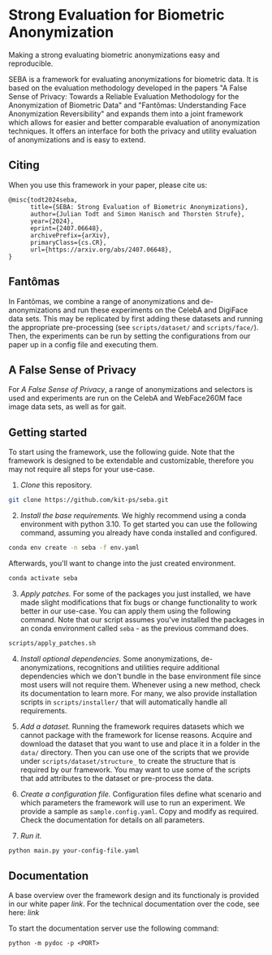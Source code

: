 # Strong Evaluation for Biometric Anonymization
Making a strong evaluating biometric anonymizations easy and reproducible.

SEBA is a framework for evaluating anonymizations for biometric data.
It is based on the evaluation methodology developed in the papers "A False Sense of Privacy: Towards a Reliable Evaluation Methodology for the Anonymization of Biometric Data" and "Fantômas: Understanding Face Anonymization Reversibility" and expands them into a joint framework which allows for easier and better comparable evaluation of anonymization techniques.
It offers an interface for both the privacy and utility evaluation of anonymizations and is easy to extend.

## Citing
When you use this framework in your paper, please cite us:
```
@misc{todt2024seba,
      title={SEBA: Strong Evaluation of Biometric Anonymizations}, 
      author={Julian Todt and Simon Hanisch and Thorsten Strufe},
      year={2024},
      eprint={2407.06648},
      archivePrefix={arXiv},
      primaryClass={cs.CR},
      url={https://arxiv.org/abs/2407.06648}, 
}
```

## Fantômas
In Fantômas, we combine a range of anonymizations and de-anonymizations and run these experiments on the CelebA and DigiFace data sets.
This may be replicated by first adding these datasets and running the appropriate pre-processing (see `scripts/dataset/` and `scripts/face/`).
Then, the experiments can be run by setting the configurations from our paper up in a config file and executing them.

## A False Sense of Privacy
For *A False Sense of Privacy*, a range of anonymizations and selectors is used and experiments are run on the CelebA and WebFace260M face image data sets, as well as for gait.

## Getting started
To start using the framework, use the following guide.
Note that the framework is designed to be extendable and customizable, therefore you may not require all steps for your use-case.

1. *Clone* this repository.
```bash
git clone https://github.com/kit-ps/seba.git
```

2. *Install the base requirements.*
We highly recommend using a conda environment with python 3.10.
To get started you can use the following command, assuming you already have conda installed and configured.
```bash
conda env create -n seba -f env.yaml
```
Afterwards, you'll want to change into the just created environment.
```bash
conda activate seba
```

3. *Apply patches.*
For some of the packages you just installed, we have made slight modifications that fix bugs or change functionality to work better in our use-case.
You can apply them using the following command.
Note that our script assumes you've installed the packages in an conda environment called `seba` - as the previous command does.
```bash
scripts/apply_patches.sh
```

4. *Install optional dependencies.*
Some anonymizations, de-anonymizations, recognitions and utilities require additional dependencies which we don't bundle in the base environment file since most users will not require them.
Whenever using a new method, check its documentation to learn more.
For many, we also provide installation scripts in `scripts/installer/` that will automatically handle all requirements.

5. *Add a dataset.*
Running the framework requires datasets which we cannot package with the framework for license reasons.
Acquire and download the dataset that you want to use and place it in a folder in the `data/` directory.
Then you can use one of the scripts that we provide under `scripts/dataset/structure_` to create the structure that is required by our framework.
You may want to use some of the scripts that add attributes to the dataset or pre-process the data.

6. *Create a configuration file.*
Configuration files define what scenario and which parameters the framework will use to run an experiment.
We provide a sample as `sample.config.yaml`. Copy and modify as required. Check the documentation for details on all parameters.

7. *Run it.*
```bash
python main.py your-config-file.yaml
```

## Documentation
A base overview over the framework design and its functionaly is provided in our white paper *link*.
For the technical documentation over the code, see here: *link*

To start the documentation server use the following command:
```
python -m pydoc -p <PORT>
```


